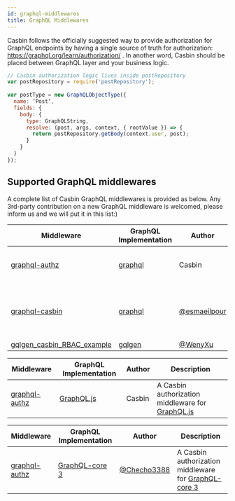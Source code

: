 ```yaml
---
id: graphql-middlewares
title: GraphQL Middlewares
---
```


Casbin follows the officially suggested way to provide authorization for GraphQL endpoints by having a single source of truth for authorization: https://graphql.org/learn/authorization/ . In another word, Casbin should be placed between GraphQL layer and your business logic.

```javascript
// Casbin authorization logic lives inside postRepository
var postRepository = require('postRepository');
 
var postType = new GraphQLObjectType({
  name: ‘Post’,
  fields: {
    body: {
      type: GraphQLString,
      resolve: (post, args, context, { rootValue }) => {
        return postRepository.getBody(context.user, post);
      }
    }
  }
});
```
## Supported GraphQL middlewares

A complete list of Casbin GraphQL middlewares is provided as below. Any 3rd-party contribution on a new GraphQL middleware is welcomed, please inform us and we will put it in this list:)

<!--DOCUSAURUS_CODE_TABS-->

<!--Go-->
Middleware | GraphQL Implementation | Author | Description
----|----|----|----
[graphql-authz](https://github.com/casbin/graphql-authz) | [graphql](https://github.com/graphql-go/graphql) | Casbin | An authorization middleware for graphql-go
[graphql-casbin](https://github.com/esmaeilpour/graphql-casbin) | [graphql](https://github.com/graphql-go/graphql) | [@esmaeilpour](https://github.com/esmaeilpour) | An Implementation of using Graphql and Casbin together
[gqlgen_casbin_RBAC_example](https://github.com/WenyXu/gqlgen_casbin_RBAC_example) | [gqlgen](https://github.com/99designs/gqlgen) | [@WenyXu](https://github.com/WenyXu) | (empty)

<!--Node.js-->
Middleware | GraphQL Implementation | Author | Description
----|----|----|----
[graphql-authz](https://github.com/node-casbin/graphql-authz) | [GraphQL.js](https://github.com/graphql/graphql-js) | Casbin | A Casbin authorization middleware for [GraphQL.js](https://github.com/graphql/graphql-js)


<!--Python-->
Middleware | GraphQL Implementation | Author | Description
----|----|----|----
[graphql-authz](https://github.com/Checho3388/graphql-authz) | [GraphQL-core 3](https://github.com/graphql-python/graphql-core) | [@Checho3388](https://github.com/Checho3388) | A Casbin authorization middleware for [GraphQL-core 3](https://github.com/graphql-python/graphql-core)

<!--END_DOCUSAURUS_CODE_TABS-->
